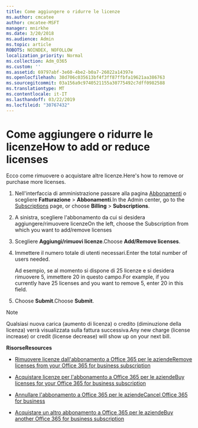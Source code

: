 ```yaml
---
title: Come aggiungere o ridurre le licenze
ms.author: cmcatee
author: cmcatee-MSFT
manager: mnirkhe
ms.date: 3/20/2018
ms.audience: Admin
ms.topic: article
ROBOTS: NOINDEX, NOFOLLOW
localization_priority: Normal
ms.collection: Adm_O365
ms.custom: ''
ms.assetid: 69797abf-3e60-4be2-b0a7-26022a14397e
ms.openlocfilehash: 38d706c035613bf4f3ff87ffbfa19621aa386763
ms.sourcegitcommit: 03a156a9c9740521155a30775492c7dff0982588
ms.translationtype: MT
ms.contentlocale: it-IT
ms.lasthandoff: 03/22/2019
ms.locfileid: "30767432"
---
```

# <a name="how-to-add-or-reduce-licenses"></a><span data-ttu-id="779cd-102">Come aggiungere o ridurre le licenze</span><span class="sxs-lookup"><span data-stu-id="779cd-102">How to add or reduce licenses</span></span>

<span data-ttu-id="779cd-103">Ecco come rimuovere o acquistare altre licenze.</span><span class="sxs-lookup"><span data-stu-id="779cd-103">Here's how to remove or purchase more licenses.</span></span>
  
1. <span data-ttu-id="779cd-104">Nell'interfaccia di amministrazione passare alla pagina [Abbonamenti](https://go.microsoft.com/fwlink/p/?linkid=842054) o scegliere **Fatturazione** \> **Abbonamenti**.</span><span class="sxs-lookup"><span data-stu-id="779cd-104">In the Admin center, go to the [Subscriptions](https://go.microsoft.com/fwlink/p/?linkid=842054) page, or choose **Billing** \> **Subscriptions**.</span></span>
    
2. <span data-ttu-id="779cd-105">A sinistra, scegliere l'abbonamento da cui si desidera aggiungere/rimuovere licenze</span><span class="sxs-lookup"><span data-stu-id="779cd-105">On the left, choose the Subscription from which you want to add/remove licenses</span></span>
    
3. <span data-ttu-id="779cd-106">Scegliere **Aggiungi/rimuovi licenze**.</span><span class="sxs-lookup"><span data-stu-id="779cd-106">Choose **Add/Remove licenses**.</span></span>
    
4. <span data-ttu-id="779cd-107">Immettere il numero totale di utenti necessari.</span><span class="sxs-lookup"><span data-stu-id="779cd-107">Enter the total number of users needed.</span></span>
    
    <span data-ttu-id="779cd-108">Ad esempio, se al momento si dispone di 25 licenze e si desidera rimuovere 5, immettere 20 in questo campo.</span><span class="sxs-lookup"><span data-stu-id="779cd-108">For example, if you currently have 25 licenses and you want to remove 5, enter 20 in this field.</span></span>
    
5. <span data-ttu-id="779cd-109">Choose **Submit**.</span><span class="sxs-lookup"><span data-stu-id="779cd-109">Choose **Submit**.</span></span>
    
> [!NOTE]
> <span data-ttu-id="779cd-110">Qualsiasi nuova carica (aumento di licenza) o credito (diminuzione della licenza) verrà visualizzata sulla fattura successiva.</span><span class="sxs-lookup"><span data-stu-id="779cd-110">Any new charge (license increase) or credit (license decrease) will show up on your next bill.</span></span> 
  
 <span data-ttu-id="779cd-111">**Risorse**</span><span class="sxs-lookup"><span data-stu-id="779cd-111">**Resources**</span></span>
  
- [<span data-ttu-id="779cd-112">Rimuovere licenze dall'abbonamento a Office 365 per le aziende</span><span class="sxs-lookup"><span data-stu-id="779cd-112">Remove licenses from your Office 365 for business subscription</span></span>](https://support.office.com/article/9c64d127-e2dd-4ecc-81f5-2f87e5a74803)
    
- [<span data-ttu-id="779cd-113">Acquistare licenze per l'abbonamento a Office 365 per le aziende</span><span class="sxs-lookup"><span data-stu-id="779cd-113">Buy licenses for your Office 365 for business subscription</span></span>](https://support.office.com/article/36081d8d-b3fa-4948-8c34-e217bba825e1)
    
- [<span data-ttu-id="779cd-114">Annullare l'abbonamento a Office 365 per le aziende</span><span class="sxs-lookup"><span data-stu-id="779cd-114">Cancel Office 365 for business</span></span>](https://support.office.com/article/b1bc0bef-4608-4601-813a-cdd9f746709a)
    
- [<span data-ttu-id="779cd-115">Acquistare un altro abbonamento a Office 365 per le aziende</span><span class="sxs-lookup"><span data-stu-id="779cd-115">Buy another Office 365 for business subscription</span></span>](https://support.office.com/article/fab3b86c-3359-4042-8692-5d4dc7550b7c)
    

